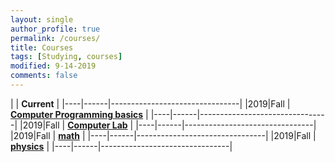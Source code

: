 ```yaml
---
layout: single
author_profile: true
permalink: /courses/
title: Courses
tags: [Studying, courses]
modified: 9-14-2019
comments: false
---
```



|           | **Current**                    |
|----|------|--------------------------------|
|2019|Fall  | **<a href="">Computer Programming basics</a>**         |
|----|------|--------------------------------|
|2019|Fall  | **<a href="/ds98/">Computer Lab</a>** |
|----|------|--------------------------------|
|2019|Fall  | **<a href="">math</a>** |
|----|------|--------------------------------|
|2019|Fall  | **<a href="">physics</a>** |
|----|------|--------------------------------|
